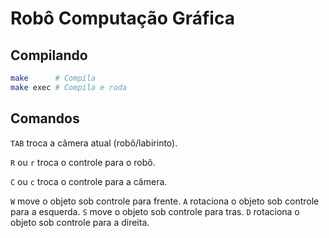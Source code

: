 Robô Computação Gráfica
=============================================

## Compilando

```sh
make      # Compila
make exec # Compila e roda
```

## Comandos

`TAB` troca a câmera atual (robô/labirinto).

`R` ou `r` troca o controle para o robô.

`C` ou `c` troca o controle para a câmera.

`W` move o objeto sob controle para frente.
`A` rotaciona o objeto sob controle para a esquerda.
`S` move o objeto sob controle para tras.
`D` rotaciona o objeto sob controle para a direita.
